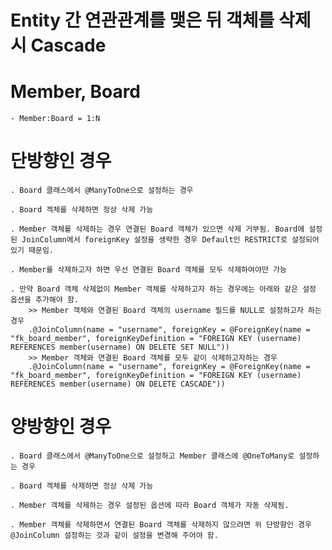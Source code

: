 # Entity 간 연관관계를 맺은 뒤 객체를 삭제 시 Cascade

# Member, Board

	- Member:Board = 1:N

# 단방향인 경우

	. Board 클래스에서 @ManyToOne으로 설정하는 경우
  
	. Board 겍체를 삭제하면 정상 삭제 가능
	
	. Member 객체를 삭제하는 경우 연결된 Board 객체가 있으면 삭제 거부됨. Board에 설정된 JoinColumn에서 foreignKey 설정을 생략한 경우 Default인 RESTRICT로 설정되어 있기 때문임.
  
	. Member를 삭제하고자 하면 우선 연결된 Board 객체를 모두 삭제하여야만 가능

	. 만약 Board 객체 삭제없이 Member 객체를 삭제하고자 하는 경우에는 아래와 같은 설정 옵션을 추가해야 함.
		>> Member 객체와 연결된 Board 객체의 username 필드를 NULL로 설정하고자 하는 경우
		.@JoinColumn(name = "username", foreignKey = @ForeignKey(name = "fk_board_member", foreignKeyDefinition = "FOREIGN KEY (username) REFERENCES member(username) ON DELETE SET NULL"))
		>> Member 객체와 연결된 Board 객체를 모두 같이 삭제하고자하는 경우
		.@JoinColumn(name = "username", foreignKey = @ForeignKey(name = "fk_board_member", foreignKeyDefinition = "FOREIGN KEY (username) REFERENCES member(username) ON DELETE CASCADE"))
# 양방향인 경우 

	. Board 클래스에서 @ManyToOne으로 설정하고 Member 클래스에 @OneToMany로 설정하는 경우
  
	. Board 겍체를 삭제하면 정상 삭제 가능
	
	. Member 객체를 삭제하는 경우 설정된 옵션에 따라 Board 객체가 자동 삭제됨.
  
	. Member 객체를 삭제하면서 연결된 Board 객체를 삭제하지 않으려면 위 단방향인 경우 @JoinColumn 설정하는 것과 같이 설정을 변경해 주어야 함.
